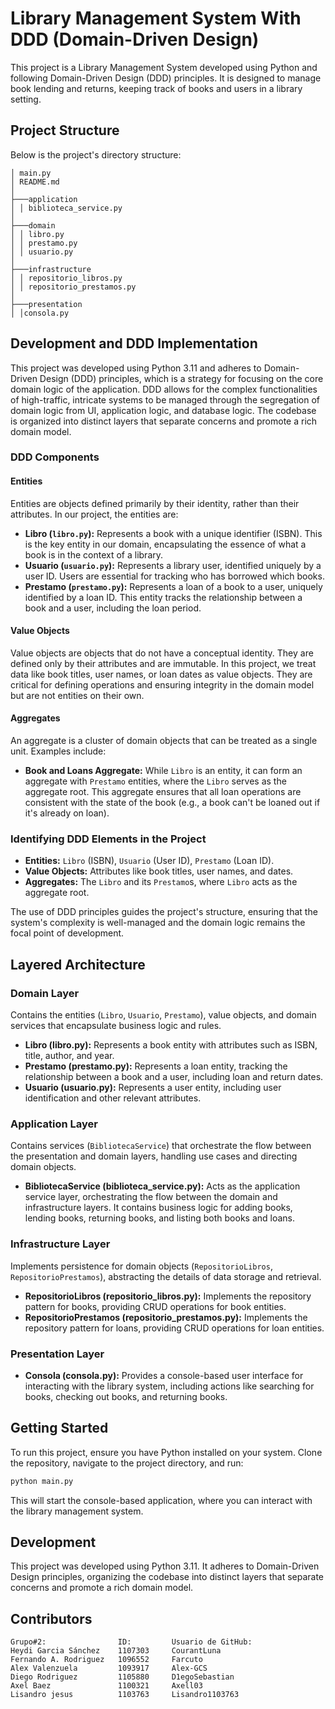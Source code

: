 ﻿# Library Management System With DDD (Domain-Driven Design)

This project is a Library Management System developed using Python and following Domain-Driven Design (DDD) principles. It is designed to manage book lending and returns, keeping track of books and users in a library setting. 

## Project Structure
Below is the project's directory structure:

    │ main.py
    │ README.md
    │
    ├───application
    │ │ biblioteca_service.py
    │
    ├───domain
    │ │ libro.py
    │ │ prestamo.py
    │ │ usuario.py
    │
    ├───infrastructure
    │ │ repositorio_libros.py
    │ │ repositorio_prestamos.py
    │
    ├───presentation
    │ │consola.py

## Development and DDD Implementation
This project was developed using Python 3.11 and adheres to Domain-Driven Design (DDD) principles, which is a strategy for focusing on the core domain logic of the application. DDD allows for the complex functionalities of high-traffic, intricate systems to be managed through the segregation of domain logic from UI, application logic, and database logic. The codebase is organized into distinct layers that separate concerns and promote a rich domain model.

### DDD Components
#### Entities
Entities are objects defined primarily by their identity, rather than their attributes. In our project, the entities are:

- **Libro (`libro.py`):** Represents a book with a unique identifier (ISBN). This is the key entity in our domain, encapsulating the essence of what a book is in the context of a library.
- **Usuario (`usuario.py`):** Represents a library user, identified uniquely by a user ID. Users are essential for tracking who has borrowed which books.
- **Prestamo (`prestamo.py`):** Represents a loan of a book to a user, uniquely identified by a loan ID. This entity tracks the relationship between a book and a user, including the loan period.

#### Value Objects
Value objects are objects that do not have a conceptual identity. They are defined only by their attributes and are immutable. In this project, we treat data like book titles, user names, or loan dates as value objects. They are critical for defining operations and ensuring integrity in the domain model but are not entities on their own.

#### Aggregates
An aggregate is a cluster of domain objects that can be treated as a single unit. Examples include:

- **Book and Loans Aggregate:** While `Libro` is an entity, it can form an aggregate with `Prestamo` entities, where the `Libro` serves as the aggregate root. This aggregate ensures that all loan operations are consistent with the state of the book (e.g., a book can't be loaned out if it's already on loan).

### Identifying DDD Elements in the Project
- **Entities:** `Libro` (ISBN), `Usuario` (User ID), `Prestamo` (Loan ID).
- **Value Objects:** Attributes like book titles, user names, and dates.
- **Aggregates:** The `Libro` and its `Prestamo`s, where `Libro` acts as the aggregate root.

The use of DDD principles guides the project's structure, ensuring that the system's complexity is well-managed and the domain logic remains the focal point of development.

## Layered Architecture

### Domain Layer
Contains the entities (`Libro`, `Usuario`, `Prestamo`), value objects, and domain services that encapsulate business logic and rules.

- **Libro (libro.py):** Represents a book entity with attributes such as ISBN, title, author, and year.
- **Prestamo (prestamo.py):** Represents a loan entity, tracking the relationship between a book and a user, including loan and return dates.
- **Usuario (usuario.py):** Represents a user entity, including user identification and other relevant attributes.

### Application Layer
Contains services (`BibliotecaService`) that orchestrate the flow between the presentation and domain layers, handling use cases and directing domain objects.

- **BibliotecaService (biblioteca_service.py):** Acts as the application service layer, orchestrating the flow between the domain and infrastructure layers. It contains business logic for adding books, lending books, returning books, and listing both books and loans.

### Infrastructure Layer
Implements persistence for domain objects (`RepositorioLibros`, `RepositorioPrestamos`), abstracting the details of data storage and retrieval.

- **RepositorioLibros (repositorio_libros.py):** Implements the repository pattern for books, providing CRUD operations for book entities.
- **RepositorioPrestamos (repositorio_prestamos.py):** Implements the repository pattern for loans, providing CRUD operations for loan entities.


### Presentation Layer
- **Consola (consola.py):** Provides a console-based user interface for interacting with the library system, including actions like searching for books, checking out books, and returning books.

## Getting Started
To run this project, ensure you have Python installed on your system. Clone the repository, navigate to the project directory, and run:

```bash
python main.py
```

This will start the console-based application, where you can interact with the library management system.

## Development
This project was developed using Python 3.11. It adheres to Domain-Driven Design principles, organizing the codebase into distinct layers that separate concerns and promote a rich domain model.

## Contributors
    Grupo#2:		        ID:		    Usuario de GitHub:
    Heydi Garcia Sánchez    1107303		CourantLuna
    Fernando A. Rodriguez   1096552		Farcuto
    Alex Valenzuela         1093917		Alex-GCS
    Diego Rodriguez         1105880		D1egoSebastian
    Axel Baez               1100321		Axell03
    Lisandro jesus          1103763		Lisandro1103763

